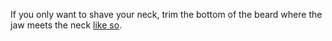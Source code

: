 If you only want to shave your neck, trim the bottom of the beard where the jaw
meets the neck [like so](https://www.youtube.com/watch?v=MBa7rnyAElw&t=3m9s).
